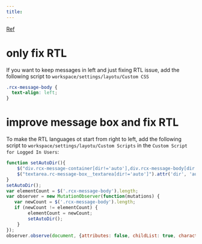 ```yaml
---
title: 
---
```


[Ref](https://github.com/RocketChat/Rocket.Chat/issues/26499)

# only fix RTL
If you want to keep messages in left and just fixing RTL issue, add the following script to `workspace/settings/layotu/Custom CSS`
```css
.rcx-message-body {
  text-align: left;
}
```

# improve message box and fix RTL
To make the RTL languages ot start from right  to left, add the following script to `workspace/settings/layotu/Custom Scripts` in the `Custom Script for Logged In Users`:
```js
function setAutoDir(){
    $("div.rcx-message-container[dir!='auto'],div.rcx-message-body[dir!='auto']").attr('dir', 'auto'); 
    $("textarea.rc-message-box__textarea[dir!='auto']").attr('dir', 'auto'); 
}
setAutoDir();
var elementCount = $('.rcx-message-body').length;
var observer = new MutationObserver(function(mutations) {
   var newCount = $('.rcx-message-body').length;
   if (newCount != elementCount) {
        elementCount = newCount;
        setAutoDir();
    }
});
observer.observe(document, {attributes: false, childList: true, characterData: false, subtree:true});
```